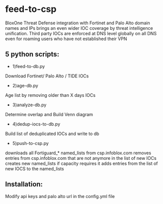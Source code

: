 # feed-to-csp
BloxOne Threat Defense integration with Fortinet and Palo Alto domain names and IPs brings an even wider IOC coverage by threat intelligence unification. Third party IOCs are enforced at DNS level globally on all DNS even for roaming users who have not established their VPN


## 5 python scripts:

* 1)feed-to-db.py

Download Fortinet/ Palo Alto / TIDE IOCs

* 2)age-db.py

Age list by removing older than X days IOCs

* 3)analyze-db.py

Determine overlap and Build Venn diagram

* 4)dedup-iocs-to-db.py

Build list of deduplicated IOCs and write to db

* 5)push-to-csp.py

downloads all Fortiguard_* named_lists from csp.infoblox.com
removes entries from csp.infoblox.com that are not anymore in the list of new IOCs
creates new named_lists if capacity requires it
adds entries from the list of new IOCS to the named_lists



## Installation:

Modify api keys and palo alto url in the config.yml file 
